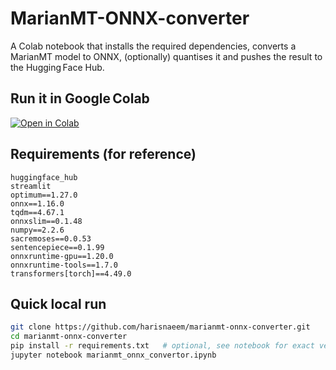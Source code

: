 # MarianMT-ONNX-converter

A Colab notebook that installs the required dependencies, converts a MarianMT model to ONNX, (optionally) quantises it and pushes the result to the Hugging Face Hub.

## Run it in Google Colab

[![Open in Colab](https://colab.research.google.com/assets/colab-badge.svg)](https://colab.research.google.com/github/harisnae/marianmt-onnx-converter/blob/main/marianmt_onnx_convertor.ipynb)

## Requirements (for reference)

```
huggingface_hub
streamlit
optimum==1.27.0
onnx==1.16.0
tqdm==4.67.1
onnxslim==0.1.48
numpy==2.2.6
sacremoses==0.0.53
sentencepiece==0.1.99
onnxruntime-gpu==1.20.0
onnxruntime-tools==1.7.0
transformers[torch]==4.49.0
```

## Quick local run

```bash
git clone https://github.com/harisnaeem/marianmt-onnx-converter.git
cd marianmt-onnx-converter
pip install -r requirements.txt   # optional, see notebook for exact versions
jupyter notebook marianmt_onnx_convertor.ipynb


